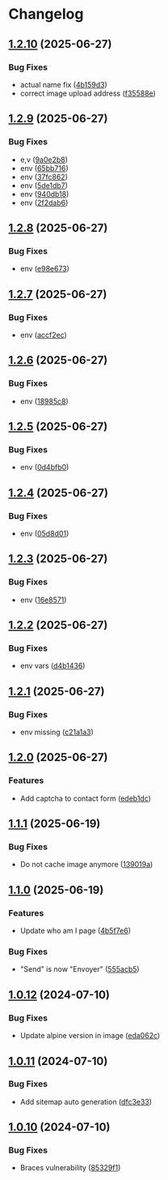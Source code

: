 # Changelog

## [1.2.10](https://github.com/Ranoth/Portfolio-Svelte/compare/v1.2.9...v1.2.10) (2025-06-27)


### Bug Fixes

* actual name fix ([4b159d3](https://github.com/Ranoth/Portfolio-Svelte/commit/4b159d36f91ffc62b618f264f4c947dafbf35c70))
* correct image upload address ([f35588e](https://github.com/Ranoth/Portfolio-Svelte/commit/f35588e4ed9ddc45e31b4bf9db23735d1ea40b22))

## [1.2.9](https://github.com/Ranoth/Portfolio-Svelte/compare/v1.2.8...v1.2.9) (2025-06-27)


### Bug Fixes

* e,v ([9a0e2b8](https://github.com/Ranoth/Portfolio-Svelte/commit/9a0e2b8250fb0569da78f3b9a13a0dd8427e9b1f))
* env ([65bb716](https://github.com/Ranoth/Portfolio-Svelte/commit/65bb7161615938d29b482e0665e4896803dfc28b))
* env ([37fc862](https://github.com/Ranoth/Portfolio-Svelte/commit/37fc862e4efed30c1ec3e9b07872b17f63aa8278))
* env ([5de1db7](https://github.com/Ranoth/Portfolio-Svelte/commit/5de1db75a4cc78cbd91acaf0f99cdf7667041b16))
* env ([940db18](https://github.com/Ranoth/Portfolio-Svelte/commit/940db18959ec0d4d5b87645ab83f019a9e2bd994))
* env ([2f2dab6](https://github.com/Ranoth/Portfolio-Svelte/commit/2f2dab6f5641aee6e75dd9acb089b44d06c4a02a))

## [1.2.8](https://github.com/Ranoth/Portfolio-Svelte/compare/v1.2.7...v1.2.8) (2025-06-27)


### Bug Fixes

* env ([e98e673](https://github.com/Ranoth/Portfolio-Svelte/commit/e98e673d0c255b3a6e3f505650fee3e70b2e1cc7))

## [1.2.7](https://github.com/Ranoth/Portfolio-Svelte/compare/v1.2.6...v1.2.7) (2025-06-27)


### Bug Fixes

* env ([accf2ec](https://github.com/Ranoth/Portfolio-Svelte/commit/accf2ec4f690e909952a079f044eca7a1b09e06c))

## [1.2.6](https://github.com/Ranoth/Portfolio-Svelte/compare/v1.2.5...v1.2.6) (2025-06-27)


### Bug Fixes

* env ([18985c8](https://github.com/Ranoth/Portfolio-Svelte/commit/18985c8a0b699ad5ffae5f05aa670e537073abe4))

## [1.2.5](https://github.com/Ranoth/Portfolio-Svelte/compare/v1.2.4...v1.2.5) (2025-06-27)


### Bug Fixes

* env ([0d4bfb0](https://github.com/Ranoth/Portfolio-Svelte/commit/0d4bfb07b713ed28b579fa91ac942e94733062f9))

## [1.2.4](https://github.com/Ranoth/Portfolio-Svelte/compare/v1.2.3...v1.2.4) (2025-06-27)


### Bug Fixes

* env ([05d8d01](https://github.com/Ranoth/Portfolio-Svelte/commit/05d8d015fccb56604ed629a234a400f1984e16bf))

## [1.2.3](https://github.com/Ranoth/Portfolio-Svelte/compare/v1.2.2...v1.2.3) (2025-06-27)


### Bug Fixes

* env ([16e8571](https://github.com/Ranoth/Portfolio-Svelte/commit/16e8571839fb9b245a356b1bff9c308ba8fb01c2))

## [1.2.2](https://github.com/Ranoth/Portfolio-Svelte/compare/v1.2.1...v1.2.2) (2025-06-27)


### Bug Fixes

* env vars ([d4b1436](https://github.com/Ranoth/Portfolio-Svelte/commit/d4b1436a3ba5624ca776b2d8d02f4b0b4acfcd52))

## [1.2.1](https://github.com/Ranoth/Portfolio-Svelte/compare/v1.2.0...v1.2.1) (2025-06-27)


### Bug Fixes

* env missing ([c21a1a3](https://github.com/Ranoth/Portfolio-Svelte/commit/c21a1a3e4698c2be141d42e95dcc70e0a72c9c7b))

## [1.2.0](https://github.com/Ranoth/Portfolio-Svelte/compare/v1.1.1...v1.2.0) (2025-06-27)


### Features

* Add captcha to contact form ([edeb1dc](https://github.com/Ranoth/Portfolio-Svelte/commit/edeb1dcffb00d3c2dea470089445b99c9864f4e2))

## [1.1.1](https://github.com/Ranoth/Portfolio-Svelte/compare/v1.1.0...v1.1.1) (2025-06-19)


### Bug Fixes

* Do not cache image anymore ([139019a](https://github.com/Ranoth/Portfolio-Svelte/commit/139019a0d2a3a959ef2ce844be8be6d92997e229))

## [1.1.0](https://github.com/Ranoth/Portfolio-Svelte/compare/v1.0.12...v1.1.0) (2025-06-19)


### Features

* Update who am I page ([4b5f7e6](https://github.com/Ranoth/Portfolio-Svelte/commit/4b5f7e641ed1f4db961af209e6a64c50c35c9ea9))


### Bug Fixes

* "Send" is now "Envoyer" ([555acb5](https://github.com/Ranoth/Portfolio-Svelte/commit/555acb55a70958e3e5abee37e5b9253e2eb52335))

## [1.0.12](https://github.com/Ranoth/Portfolio-Svelte/compare/v1.0.11...v1.0.12) (2024-07-10)


### Bug Fixes

* Update alpine version in image ([eda062c](https://github.com/Ranoth/Portfolio-Svelte/commit/eda062c50f1552f50cc790c0c28b0ed4635f1460))

## [1.0.11](https://github.com/Ranoth/Portfolio-Svelte/compare/v1.0.10...v1.0.11) (2024-07-10)


### Bug Fixes

* Add sitemap auto generation ([dfc3e33](https://github.com/Ranoth/Portfolio-Svelte/commit/dfc3e334a9556e54d7b5805b6ccb8088f9645e12))

## [1.0.10](https://github.com/Ranoth/Portfolio-Svelte/compare/v1.0.9...v1.0.10) (2024-07-10)


### Bug Fixes

* Braces vulnerability ([85329f1](https://github.com/Ranoth/Portfolio-Svelte/commit/85329f149c6cfe7ce47c5d2e259eee73246bd37f))
